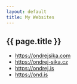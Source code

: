 ```yaml
---
layout: default
title: My Websites
---
```


## {{ page.title }}

- <https://ondrejsika.com>
- <https://ondrej-sika.cz>
- <https://ondrej.is>
- <https://ond.is>
